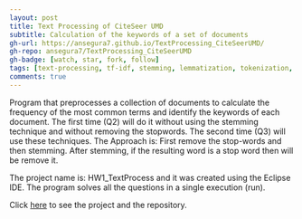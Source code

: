 ```yaml
---
layout: post
title: Text Processing of CiteSeer UMD
subtitle: Calculation of the keywords of a set of documents
gh-url: https://ansegura7.github.io/TextProcessing_CiteSeerUMD/
gh-repo: ansegura7/TextProcessing_CiteSeerUMD
gh-badge: [watch, star, fork, follow]
tags: [text-processing, tf-idf, stemming, lemmatization, tokenization, stopwords, java]
comments: true
---
```


Program that preprocesses a collection of documents to calculate the frequency of the most common terms and identify the keywords of each document. The first time (Q2) will do it without using the stemming technique and without removing the stopwords. The second time (Q3) will use these techniques. The Approach is: First remove the stop-words and then stemming. After stemming, if the resulting word is a stop word then will be remove it.

The project name is: HW1_TextProcess and it was created using the Eclipse IDE. The program solves all the questions in a single execution (run).

Click [here](https://ansegura7.github.io/TextProcessing_CiteSeerUMD/) to see the project and the repository.
